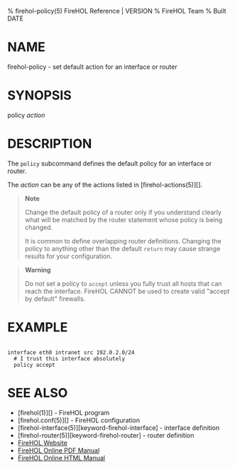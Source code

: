 % firehol-policy(5) FireHOL Reference | VERSION
% FireHOL Team
% Built DATE

# NAME

firehol-policy - set default action for an interface or router

# SYNOPSIS

policy *action*

# DESCRIPTION

The `policy` subcommand defines the default policy for an interface or
router.

The *action* can be any of the actions listed in
[firehol-actions(5)][].

> **Note**
>
> Change the default policy of a router only if you understand clearly
> what will be matched by the router statement whose policy is being
> changed.
>
> It is common to define overlapping router definitions. Changing the
> policy to anything other than the default `return` may cause strange
> results for your configuration.

> **Warning**
>
> Do not set a policy to `accept` unless you fully trust all hosts that
> can reach the interface. FireHOL CANNOT be used to create valid "accept by
> default" firewalls.

# EXAMPLE

~~~~

interface eth0 intranet src 192.0.2.0/24
  # I trust this interface absolutely
  policy accept
~~~~

# SEE ALSO

* [firehol(1)][] - FireHOL program
* [firehol.conf(5)][] - FireHOL configuration
* [firehol-interface(5)][keyword-firehol-interface] - interface definition
* [firehol-router(5)][keyword-firehol-router] - router definition
* [FireHOL Website](http://firehol.org/)
* [FireHOL Online PDF Manual](http://firehol.org/firehol-manual.pdf)
* [FireHOL Online HTML Manual](http://firehol.org/manual)
